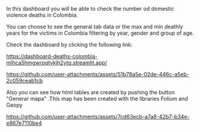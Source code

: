 In this dashboard you will be able to check the number od domestic violence deaths in Colombia.

You can choose to see the general tab data or the max and min deathly years for the victims in Colombia filtering by year, gender and group of age.

Check the dashboard by clicking the following link:

https://dashboard-deaths-colombia-mlhca5hmgwrpqtykjh2ytq.streamlit.app/



https://github.com/user-attachments/assets/51b78a5e-02de-446c-a5eb-2c059ceab1cb





Also you can see how html tables are created by pushing the button "Generar mapa" .This map has been created with the libraries Folium and Geopy



https://github.com/user-attachments/assets/7cd63ecb-a7a8-42b7-b34e-e867e7110be4





